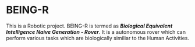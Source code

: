 # BEING-R

This is a Robotic project. BEING-R is termed as _**Biological Equivalent Intelligence Naive Generation - Rover**._ It is a autonomous rover which can perform various tasks which are biologically similiar to the Human Activities. 
